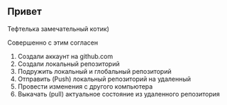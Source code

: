 ## Привет

Тефтелька замечательный котик)

Совершенно с этим согласен

1. Создали аккаунт на github.com
2. Создали локальный репозиторий
3. Подружить локальный и глобальный репозиторий
4. Отправить (Push) локальный репозиторий на удаленный
5. Провести изменения с другого компьютера
6. Выкачать (pull) актуальное состояние из удаленного репозитория
